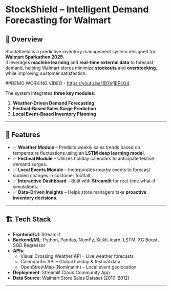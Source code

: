 # **StockShield – Intelligent Demand Forecasting for Walmart**

## 📌 Overview
StockShield is a predictive inventory management system designed for **Walmart Sparkathon 2025**.  
It leverages **machine learning** and **real-time external data** to forecast demand, helping Walmart stores minimize **stockouts** and **overstocking**, while improving customer satisfaction.

##DEMO WORKING VIDEO - https://youtu.be/1D7efjEPcO4

The system integrates **three key modules**:
1. **Weather-Driven Demand Forecasting**
2. **Festival-Based Sales Surge Prediction**
3. **Local Event-Based Inventory Planning**

---

## 🚀 Features
- ✅ **Weather Module** – Predicts weekly sales trends based on temperature fluctuations using an **LSTM deep learning model**.  
- ✅ **Festival Module** – Utilizes holiday calendars to anticipate festive demand surges.  
- ✅ **Local Events Module** – Incorporates nearby events to forecast sudden changes in customer footfall.  
- ✅ **Interactive Dashboard** – Built with **Streamlit** for real-time what-if simulations.  
- ✅ **Data-Driven Insights** – Helps store managers take **proactive inventory decisions**.

---

## 🏗 Tech Stack
- **Frontend/UI**: Streamlit  
- **Backend/ML**: Python, Pandas, NumPy, Scikit-learn, LSTM, XG Boost, SGD Regressor
- **APIs**:  
  - Visual Crossing Weather API – Live weather forecasts  
  - Calendarific API – Global holiday & festival data  
  - OpenStreetMap (Nominatim) – Local event geolocation  
- **Deployment**: Streamlit Cloud Community App 
- **Data Source**: Walmart Store Sales Dataset (2010–2012)

---
